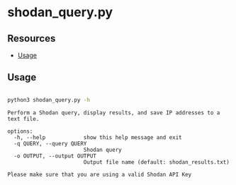 # shodan_query.py

## Resources

* [Usage](#usage)

## Usage

```bash

python3 shodan_query.py -h

```

```text
Perform a Shodan query, display results, and save IP addresses to a text file.

options:
  -h, --help            show this help message and exit
  -q QUERY, --query QUERY
                        Shodan query
  -o OUTPUT, --output OUTPUT
                        Output file name (default: shodan_results.txt)

Please make sure that you are using a valid Shodan API Key

```
